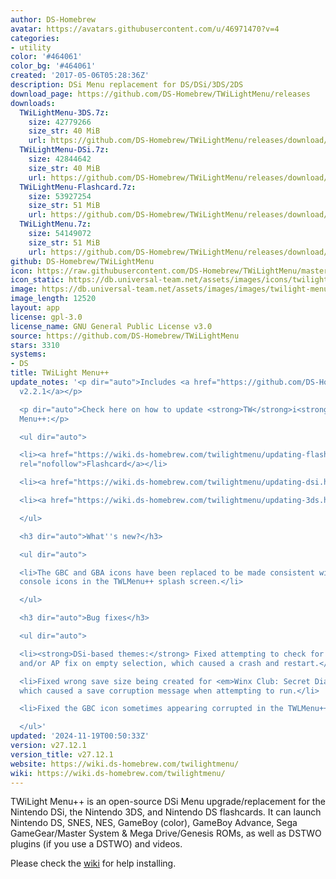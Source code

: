 ```yaml
---
author: DS-Homebrew
avatar: https://avatars.githubusercontent.com/u/46971470?v=4
categories:
- utility
color: '#464061'
color_bg: '#464061'
created: '2017-05-06T05:28:36Z'
description: DSi Menu replacement for DS/DSi/3DS/2DS
download_page: https://github.com/DS-Homebrew/TWiLightMenu/releases
downloads:
  TWiLightMenu-3DS.7z:
    size: 42779266
    size_str: 40 MiB
    url: https://github.com/DS-Homebrew/TWiLightMenu/releases/download/v27.12.1/TWiLightMenu-3DS.7z
  TWiLightMenu-DSi.7z:
    size: 42844642
    size_str: 40 MiB
    url: https://github.com/DS-Homebrew/TWiLightMenu/releases/download/v27.12.1/TWiLightMenu-DSi.7z
  TWiLightMenu-Flashcard.7z:
    size: 53927254
    size_str: 51 MiB
    url: https://github.com/DS-Homebrew/TWiLightMenu/releases/download/v27.12.1/TWiLightMenu-Flashcard.7z
  TWiLightMenu.7z:
    size: 54149072
    size_str: 51 MiB
    url: https://github.com/DS-Homebrew/TWiLightMenu/releases/download/v27.12.1/TWiLightMenu.7z
github: DS-Homebrew/TWiLightMenu
icon: https://raw.githubusercontent.com/DS-Homebrew/TWiLightMenu/master/booter/Twilight%2B%2B-animated%20icon-fix.gif
icon_static: https://db.universal-team.net/assets/images/icons/twilight-menu.png
image: https://db.universal-team.net/assets/images/images/twilight-menu.png
image_length: 12520
layout: app
license: gpl-3.0
license_name: GNU General Public License v3.0
source: https://github.com/DS-Homebrew/TWiLightMenu
stars: 3310
systems:
- DS
title: TWiLight Menu++
update_notes: '<p dir="auto">Includes <a href="https://github.com/DS-Homebrew/nds-bootstrap/releases/tag/v2.2.1">nds-bootstrap
  v2.2.1</a></p>

  <p dir="auto">Check here on how to update <strong>TW</strong>i<strong>L</strong>ight
  Menu++:</p>

  <ul dir="auto">

  <li><a href="https://wiki.ds-homebrew.com/twilightmenu/updating-flashcard.html"
  rel="nofollow">Flashcard</a></li>

  <li><a href="https://wiki.ds-homebrew.com/twilightmenu/updating-dsi.html" rel="nofollow">DSi</a></li>

  <li><a href="https://wiki.ds-homebrew.com/twilightmenu/updating-3ds.html" rel="nofollow">3DS</a></li>

  </ul>

  <h3 dir="auto">What''s new?</h3>

  <ul dir="auto">

  <li>The GBC and GBA icons have been replaced to be made consistent with the other
  console icons in the TWLMenu++ splash screen.</li>

  </ul>

  <h3 dir="auto">Bug fixes</h3>

  <ul dir="auto">

  <li><strong>DSi-based themes:</strong> Fixed attempting to check for DSi binaries
  and/or AP fix on empty selection, which caused a crash and restart.</li>

  <li>Fixed wrong save size being created for <em>Winx Club: Secret Diary 2009</em>,
  which caused a save corruption message when attempting to run.</li>

  <li>Fixed the GBC icon sometimes appearing corrupted in the TWLMenu++ splash screen.</li>

  </ul>'
updated: '2024-11-19T00:50:33Z'
version: v27.12.1
version_title: v27.12.1
website: https://wiki.ds-homebrew.com/twilightmenu/
wiki: https://wiki.ds-homebrew.com/twilightmenu/
---
```

TWiLight Menu++ is an open-source DSi Menu upgrade/replacement for the Nintendo DSi, the Nintendo 3DS, and Nintendo DS flashcards. It can launch Nintendo DS, SNES, NES, GameBoy (color), GameBoy Advance, Sega GameGear/Master System & Mega Drive/Genesis ROMs, as well as DSTWO plugins (if you use a DSTWO) and videos.

Please check the [wiki](https://wiki.ds-homebrew.com/twilightmenu/) for help installing.